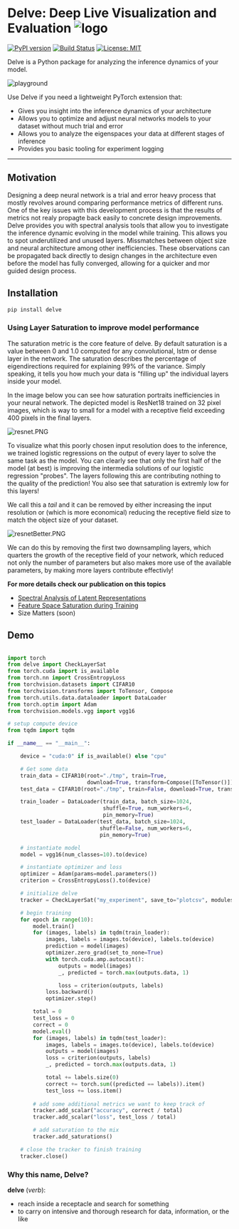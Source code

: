 # Delve: Deep Live Visualization and Evaluation ![logo](https://github.com/delve-team/delve/blob/master/images/delve_logo.png)

[![PyPI version](https://badge.fury.io/py/delve.svg)](https://badge.fury.io/py/delve) [![Build Status](https://travis-ci.org/delve-team/delve.svg?branch=master)](https://travis-ci.org/delve-team/delve) [![License: MIT](https://img.shields.io/badge/License-MIT-blue.svg)](https://opensource.org/licenses/MIT)

Delve is a Python package for analyzing the inference dynamics of your model.

![playground](https://github.com/justinshenk/playground/blob/master/saturation_demo.gif)

Use Delve if you need a lightweight PyTorch extension that:
- Gives you insight into the inference dynamics of your architecture
- Allows you to optimize and adjust neural networks models to your dataset
  without much trial and error
- Allows you to analyze the eigenspaces your data at different stages of inference
- Provides you basic tooling for experiment logging

------------------

## Motivation

Designing a deep neural network is a trial and error heavy process that mostly revolves around comparing 
performance metrics of different runs.
One of the key issues with this development process is that the results of metrics not realy propagte back easily
to concrete design improvements.
Delve provides you with spectral analysis tools that allow you to investigate the inference
dynamic evolving in the model while training.
This allows you to spot underutilized and unused layers. Missmatches between
object size and neural architecture among other inefficiencies.
These observations can be propagated back directly to design changes in the architecture even before
the model has fully converged, allowing for a quicker and mor guided design process. 

## Installation

```bash
pip install delve
```


### Using Layer Saturation to improve model performance
The saturation metric is the core feature of delve. By default saturation is a value between 0 and 1.0 computed
for any convolutional, lstm or dense layer in the network.
The saturation describes the percentage of eigendirections required for explaining 99% of the variance.
Simply speaking, it tells you how much your data is "filling up" the individual layers inside 
your model.

In the image below you can see how saturation portraits inefficiencies in your neural network.
The depicted model is ResNet18 trained on 32 pixel images, which is way to small for 
a model with a receptive field exceeding 400 pixels in the final layers.

![resnet.PNG](./images/resnet.PNG)

To visualize what this poorly chosen input resolution does to the inference, we trained logistic regressions on the output of 
every layer to solve the same task as the model.
You can clearly see that only the first half of the model (at best) is improving 
the intermedia solutions of our logistic regression "probes".
The layers following this are contributing nothing to the quality of the prediction!
You also see that saturation is extremly low for this layers!

We call this a *tail* and it can be removed by either increasing the input resolution or
(which is more economical) reducing the receptive field size to match the object size of your
dataset.

![resnetBetter.PNG](./images/resnetBetter.PNG)

We can do this by removing the first two downsampling layers, which quarters the growth 
of the receptive field of your network, which reduced not only the number of
parameters but also makes more use of the available parameters, by making more layers
contribute effectivly!

__For more details check our publication on this topics__
- [Spectral Analysis of Latent Representations](https://arxiv.org/abs/1907.08589)
- [Feature Space Saturation during Training](https://arxiv.org/abs/2006.08679)
- Size Matters (soon)


## Demo

````python

import torch
from delve import CheckLayerSat
from torch.cuda import is_available
from torch.nn import CrossEntropyLoss
from torchvision.datasets import CIFAR10
from torchvision.transforms import ToTensor, Compose
from torch.utils.data.dataloader import DataLoader
from torch.optim import Adam
from torchvision.models.vgg import vgg16

# setup compute device
from tqdm import tqdm

if __name__ == "__main__":

    device = "cuda:0" if is_available() else "cpu"

    # Get some data
    train_data = CIFAR10(root="./tmp", train=True,
                         download=True, transform=Compose([ToTensor()]))
    test_data = CIFAR10(root="./tmp", train=False, download=True, transform=Compose([ToTensor()]))

    train_loader = DataLoader(train_data, batch_size=1024,
                              shuffle=True, num_workers=6,
                              pin_memory=True)
    test_loader = DataLoader(test_data, batch_size=1024,
                             shuffle=False, num_workers=6,
                             pin_memory=True)

    # instantiate model
    model = vgg16(num_classes=10).to(device)

    # instantiate optimizer and loss
    optimizer = Adam(params=model.parameters())
    criterion = CrossEntropyLoss().to(device)

    # initialize delve
    tracker = CheckLayerSat("my_experiment", save_to="plotcsv", modules=model, device=device)

    # begin training
    for epoch in range(10):
        model.train()
        for (images, labels) in tqdm(train_loader):
            images, labels = images.to(device), labels.to(device)
            prediction = model(images)
            optimizer.zero_grad(set_to_none=True)
            with torch.cuda.amp.autocast():
                outputs = model(images)
                _, predicted = torch.max(outputs.data, 1)

                loss = criterion(outputs, labels)
            loss.backward()
            optimizer.step()

        total = 0
        test_loss = 0
        correct = 0
        model.eval()
        for (images, labels) in tqdm(test_loader):
            images, labels = images.to(device), labels.to(device)
            outputs = model(images)
            loss = criterion(outputs, labels)
            _, predicted = torch.max(outputs.data, 1)

            total += labels.size(0)
            correct += torch.sum((predicted == labels)).item()
            test_loss += loss.item()
    
        # add some additional metrics we want to keep track of
        tracker.add_scalar("accuracy", correct / total)
        tracker.add_scalar("loss", test_loss / total)

        # add saturation to the mix
        tracker.add_saturations()

    # close the tracker to finish training
    tracker.close()

````

### Why this name, Delve?

__delve__ (*verb*):

   - reach inside a receptacle and search for something
   - to carry on intensive and thorough research for data, information, or the like
